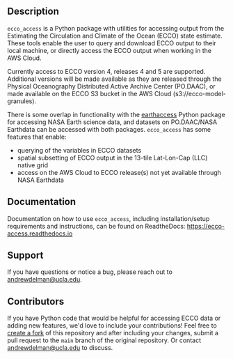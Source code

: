 ## Description

`ecco_access` is a Python package with utilities for accessing output from the Estimating the Circulation and Climate of the Ocean (ECCO) state estimate. These tools enable the user to query and download ECCO output to their local machine, or directly access the ECCO output when working in the AWS Cloud.

Currently access to ECCO version 4, releases 4 and 5 are supported. Additional versions will be made available as they are released through the Physical Oceanography Distributed Active Archive Center (PO.DAAC), or made available on the ECCO S3 bucket in the AWS Cloud (s3://ecco-model-granules).

There is some overlap in functionality with the [earthaccess](https://earthaccess.readthedocs.io/en/stable/) Python package for accessing NASA Earth science data, and datasets on PO.DAAC/NASA Earthdata can be accessed with both packages. `ecco_access` has some features that enable:

- querying of the variables in ECCO datasets
- spatial subsetting of ECCO output in the 13-tile Lat-Lon-Cap (LLC) native grid
- access on the AWS Cloud to ECCO release(s) not yet available through NASA Earthdata

## Documentation

Documentation on how to use `ecco_access`, including installation/setup requirements and instructions, can be found on ReadtheDocs: https://ecco-access.readthedocs.io

## Support

If you have questions or notice a bug, please reach out to andrewdelman@ucla.edu.

## Contributors

If you have Python code that would be helpful for accessing ECCO data or adding new features, we'd love to include your contributions! Feel free to [create a fork](https://docs.github.com/en/pull-requests/collaborating-with-pull-requests/working-with-forks/fork-a-repo) of this repository and after including your changes, submit a pull request to the `main` branch of the original repository. Or contact andrewdelman@ucla.edu to discuss.
